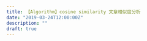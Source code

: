 ```yaml
---
title: 【Algorithm】cosine similarity 文章相似度分析
date: "2019-03-24T12:00:00Z"
description: ""
draft: true
---
```



